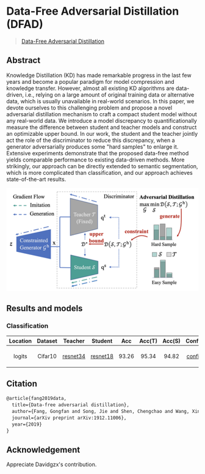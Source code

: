 # Data-Free Adversarial Distillation (DFAD)

> [Data-Free Adversarial Distillation](https://arxiv.org/pdf/1912.11006.pdf)

<!-- [ALGORITHM] -->

## Abstract

Knowledge Distillation (KD) has made remarkable progress in the last few years and become a popular paradigm for model compression and knowledge transfer. However, almost all existing KD algorithms are data-driven, i.e., relying on a large amount of original training data or alternative data, which is usually unavailable in real-world scenarios. In this paper, we devote ourselves to this challenging problem and propose a novel adversarial distillation mechanism to craft a compact student model without any real-world data. We introduce a model discrepancy to quantificationally measure the difference between student and teacher models and construct an optimizable upper bound. In our work, the student and the teacher jointly act the role of the discriminator to reduce this discrepancy, when a generator adversarially produces some "hard samples" to enlarge it. Extensive experiments demonstrate that the proposed data-free method yields comparable performance to existing data-driven methods. More strikingly, our approach can be directly extended to semantic segmentation, which is more complicated than classification, and our approach achieves state-of-the-art results.

![pipeline](/docs/en/imgs/model_zoo/dfad/pipeline.png)

## Results and models

### Classification

| Location | Dataset |                                                     Teacher                                                     |                                                     Student                                                     |  Acc  | Acc(T) | Acc(S) |                      Config                      | Download                                                                                                                                     |
| :------: | :-----: | :-------------------------------------------------------------------------------------------------------------: | :-------------------------------------------------------------------------------------------------------------: | :---: | :----: | :----: | :----------------------------------------------: | :------------------------------------------------------------------------------------------------------------------------------------------- |
|  logits  | Cifar10 | [resnet34](https://github.com/open-mmlab/mmclassification/blob/master/configs/resnet/resnet34_8xb16_cifar10.py) | [resnet18](https://github.com/open-mmlab/mmclassification/blob/master/configs/resnet/resnet18_8xb16_cifar10.py) | 93.26 | 95.34  | 94.82  | [config](./dfad_logits_r34_r18_8xb32_cifar10.py) | [teacher](https://download.openmmlab.com/mmclassification/v0/resnet/resnet34_b16x8_cifar10_20210528-a8aa36a6.pth) \|[model](<>) \| [log](<>) |

## Citation

```latex
@article{fang2019data,
  title={Data-free adversarial distillation},
  author={Fang, Gongfan and Song, Jie and Shen, Chengchao and Wang, Xinchao and Chen, Da and Song, Mingli},
  journal={arXiv preprint arXiv:1912.11006},
  year={2019}
}
```

## Acknowledgement

Appreciate Davidgzx's contribution.
